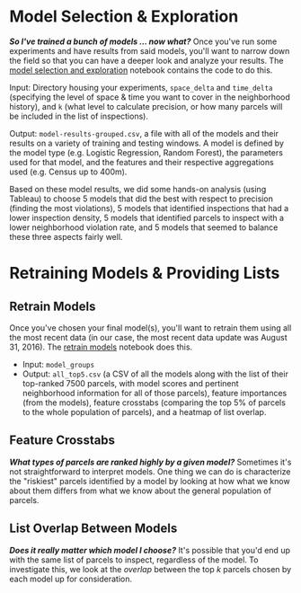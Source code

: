 # Model Selection & Exploration
**_So I've trained a bunch of models ... now what?_**
Once you've run some experiments and have results from said models, you'll 
want to narrow down the field so that you can have a deeper look and analyze 
your results. The [model selection and exploration](model-selection-and-exploration.ipynb) 
notebook contains the code to do this.

Input: Directory housing your experiments, `space_delta` and `time_delta` 
(specifying the level of space & time you want to cover in the neighborhood
history), and `k` (what level to calculate precision, or how many parcels
will be included in the list of inspections).

Output: `model-results-grouped.csv`, a file with all of the models and their
results on a variety of training and testing windows. A model is defined by
the model type (e.g. Logistic Regression, Random Forest), the parameters used
for that model, and the features and their respective aggregations used (e.g. 
Census up to 400m). 

Based on these model results, we did some hands-on analysis (using Tableau)
to choose 5 models that did the best with respect to precision (finding the 
most violations), 5 models that identified inspections that had a lower
inspection density, 5 models that identified parcels to inspect with a lower
neighborhood violation rate, and 5 models that seemed to balance these three 
aspects fairly well. 

# Retraining Models & Providing Lists

## Retrain Models
Once you've chosen your final model(s), you'll want to retrain them using all
the most recent data (in our case, the most recent data update was August 31,
2016). The [retrain models](retrain-models.ipynb) notebook does this.

- Input: `model_groups`
- Output: `all_top5.csv` (a CSV of all the models along with the list of 
their top-ranked 7500 parcels, with model scores and pertinent neighborhood
information for all of those parcels), feature importances (from the models),
feature crosstabs (comparing the top 5% of parcels to the whole population of
parcels), and a heatmap of list overlap.


## Feature Crosstabs
**_What types of parcels are ranked highly by a given model?_**
Sometimes it's not straightforward to interpret models. One thing we can do is
characterize the "riskiest" parcels identified by a model by looking at how 
what we know about them differs from what we know about the general population
of parcels. 

## List Overlap Between Models
**_Does it really matter which model I choose?_**
It's possible that you'd end up with the same list of parcels to inspect, 
regardless of the model. To investigate this, we look at the *overlap* between
the top *k* parcels chosen by each model up for consideration.
  